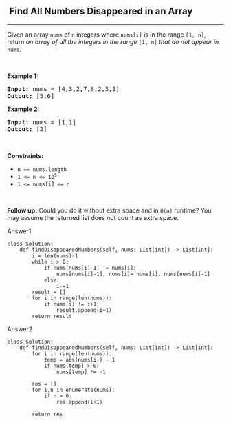 <h2>  Find All Numbers Disappeared in an Array</h2><hr><div><p>Given an array <code>nums</code> of <code>n</code> integers where <code>nums[i]</code> is in the range <code>[1, n]</code>, return <em>an array of all the integers in the range</em> <code>[1, n]</code> <em>that do not appear in</em> <code>nums</code>.</p>

<p>&nbsp;</p>
<p><strong class="example">Example 1:</strong></p>
<pre><strong>Input:</strong> nums = [4,3,2,7,8,2,3,1]
<strong>Output:</strong> [5,6]
</pre><p><strong class="example">Example 2:</strong></p>
<pre><strong>Input:</strong> nums = [1,1]
<strong>Output:</strong> [2]
</pre>
<p>&nbsp;</p>
<p><strong>Constraints:</strong></p>

<ul>
	<li><code>n == nums.length</code></li>
	<li><code>1 &lt;= n &lt;= 10<sup>5</sup></code></li>
	<li><code>1 &lt;= nums[i] &lt;= n</code></li>
</ul>

<p>&nbsp;</p>
<p><strong>Follow up:</strong> Could you do it without extra space and in <code>O(n)</code> runtime? You may assume the returned list does not count as extra space.</p>
</div>


Answer1
```
class Solution:
    def findDisappearedNumbers(self, nums: List[int]) -> List[int]:
        i = len(nums)-1
        while i > 0:
            if nums[nums[i]-1] != nums[i]:
                nums[nums[i]-1], nums[i]= nums[i], nums[nums[i]-1]
            else:
                i-=1
        result = []
        for i in range(len(nums)):
            if nums[i] != i+1:
                result.append(i+1)
        return result
```

Answer2
```
class Solution:
    def findDisappearedNumbers(self, nums: List[int]) -> List[int]:
        for i in range(len(nums)):
            temp = abs(nums[i]) - 1
            if nums[temp] > 0:
                nums[temp] *= -1
        
        res = []
        for i,n in enumerate(nums):
            if n > 0:
                res.append(i+1)
        
        return res
```
